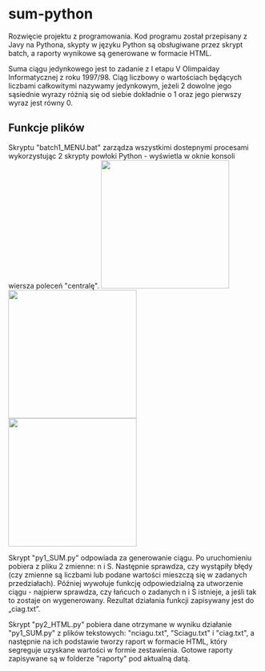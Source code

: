 # sum-python
Rozwięcie projektu z programowania. Kod programu został przepisany z Javy na Pythona, skypty w języku Python są obsługiwane przez skrypt batch,
a raporty wynikowe są generowane w formacie HTML.

Suma ciągu jedynkowego jest to zadanie z I etapu V Olimpaiday Informatycznej z roku 1997/98. 
Ciąg liczbowy o wartościach będących liczbami całkowitymi nazywamy jedynkowym, 
jeżeli 2 dowolne jego sąsiednie wyrazy różnią się od siebie dokładnie o 1 oraz jego pierwszy wyraz jest równy 0.

## Funkcje plików
Skryptu "batch1_MENU.bat" zarządza wszystkimi dostepnymi procesami wykorzystując 2 skrypty powłoki Python - wyświetla w oknie konsoli wiersza poleceń "centralę".
<img src="" width="256">
<img src="" width="256">
<img src="" width="256">

Skrypt "py1_SUM.py" odpowiada za generowanie ciągu. Po uruchomieniu pobiera z pliku 2 zmienne: n i S. 
Następnie sprawdza, czy wystąpiły błędy (czy zmienne są liczbami lub podane wartości mieszczą się w zadanych przedziałach).
Później wywołuje funkcję odpowiedzialną za utworzenie ciągu - najpierw sprawdza, czy łańcuch o zadanych n i S istnieje, 
a jeśli tak to zostaje on wygenerowany. Rezultat działania funkcji zapisywany jest do „ciag.txt”.

Skrypt "py2_HTML.py" pobiera dane otrzymane w wyniku działanie "py1_SUM.py" z plików tekstowych: "nciagu.txt", "Sciagu.txt" i "ciag.txt", 
a następnie na ich podstawie tworzy raport w formacie HTML, który segreguje uzyskane wartości w formie zestawienia. 
Gotowe raporty zapisywane są w folderze "raporty" pod aktualną datą.
